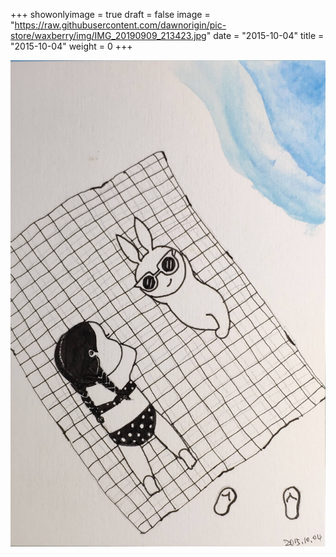 +++
showonlyimage = true 
draft = false 
image = "https://raw.githubusercontent.com/dawnorigin/pic-store/waxberry/img/IMG_20190909_213423.jpg" 
date = "2015-10-04" 
title = "2015-10-04" 
weight = 0 
+++

![drawing](https://raw.githubusercontent.com/dawnorigin/pic-store/waxberry/img/IMG_20190909_213423.jpg)  
